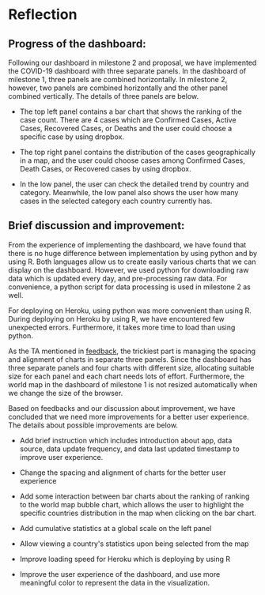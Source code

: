 # Reflection

## Progress of the dashboard:

Following our dashboard in milestone 2 and proposal, we have implemented the COVID-19 dashboard with three separate panels. In the dashboard of milestone 1, three panels are combined horizontally. In milestone 2, however, two panels are combined horizontally and the other panel combined vertically. The details of three panels are below.

- The top left panel contains a bar chart that shows the ranking of the case count. There are 4 cases which are Confirmed Cases, Active Cases, Recovered Cases, or Deaths and the user could choose a specific case by using dropbox.

- The top right panel contains the distribution of the cases geographically in a map, and the user could choose cases among Confirmed Cases, Death Cases, or Recovered cases by using dropbox.

- In the low panel, the user can check the detailed trend by country and category. Meanwhile, the low panel also shows the user how many cases in the selected category each country currently has.

 

## Brief discussion and improvement:

From the experience of implementing the dashboard, we have found that there is no huge difference between implementation by using python and by using R. Both languages allow us to create easily various charts that we can display on the dashboard. However, we used python for downloading raw data which is updated every day, and pre-processing raw data. For convenience, a python script for data processing is used in milestone 2 as well.   

For deploying on Heroku, using python was more convenient than using R. During deploying on Heroku by using R, we have encountered few unexpected errors. Furthermore, it takes more time to load than using python.

As the TA mentioned in <a href=https://github.com/UBC-MDS/DSCI_532_Group_12/issues/44>feedback</a>, the trickiest part is managing the spacing and alignment of charts in separate three panels. Since the dashboard has three separate panels and four charts with different size, allocating suitable size for each panel and each chart needs lots of effort. Furthermore, the world map in the dashboard of milestone 1 is not resized automatically when we change the size of the browser.

 

Based on feedbacks and our discussion about improvement, we have concluded that we need more improvements for a better user experience. The details about possible improvements are below.

- Add brief instruction which includes introduction about app, data source, data update frequency, and data last updated timestamp to improve user experience.

- Change the spacing and alignment of charts for the better user experience

- Add some interaction between bar charts about the ranking of ranking to the world map bubble chart, which allows the user to highlight the specific countries distribution in the map when clicking on the bar chart.

- Add cumulative statistics at a global scale on the left panel

- Allow viewing a country's statistics upon being selected from the map

- Improve loading speed for Heroku which is deploying by using R

- Improve the user experience of the dashboard, and use more meaningful color to represent the data in the visualization.

